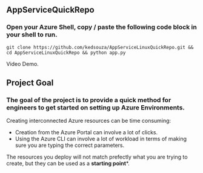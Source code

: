 ## AppServiceQuickRepo

### Open your Azure Shell, copy / paste the following code block in your shell to run. 
```
git clone https://github.com/kedsouza/AppServiceLinuxQuickRepo.git && cd AppServiceLinuxQuickRepo && python app.py
```

Video Demo.

## Project Goal
### The goal of the project is to provide a __**quick**__ method for engineers to get started on setting up Azure Environments.

Creating interconnected Azure resources can be time consuming:
- Creation from the Azure Portal can involve a lot of clicks.
- Using the Azure CLI can involve a lot of workload in terms of making sure you are typing the correct parameters. 

The resources you deploy will not match prefectly what you are trying to create, but they can be used as a **starting point***. 

